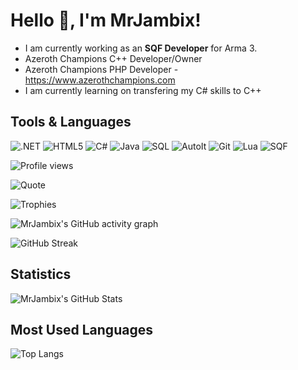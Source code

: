 # Hello 👋, I'm MrJambix!

-  I am currently working as an **SQF Developer** for Arma 3.
-  Azeroth Champions C++ Developer/Owner
-  Azeroth Champions PHP Developer - https://www.azerothchampions.com
-  I am currently learning on transfering my C# skills to C++

## Tools & Languages
![.NET](https://img.shields.io/badge/.NET-512BD4?style=flat&logo=.net&logoColor=white)
![HTML5](https://img.shields.io/badge/HTML5-E34F26?style=flat&logo=html5&logoColor=white)
![C#](https://img.shields.io/badge/C%23-239120?style=flat&logo=c-sharp&logoColor=white)
![Java](https://img.shields.io/badge/Java-007396?style=flat&logo=java&logoColor=white)
![SQL](https://img.shields.io/badge/SQL-4479A1?style=flat&logo=sql&logoColor=white)
![AutoIt](https://img.shields.io/badge/AutoIt-007396?style=flat&logo=autoit&logoColor=white)
![Git](https://img.shields.io/badge/Git-F05032?style=flat&logo=git&logoColor=white)
![Lua](https://img.shields.io/badge/Lua-2C2D72?style=flat&logo=lua&logoColor=white)
![SQF](https://img.shields.io/badge/SQF-00599C?style=flat&logo=sqf&logoColor=white)

![Profile views](https://komarev.com/ghpvc/?username=MrJambix&color=green)


![Quote](https://quotes-github-readme.vercel.app/api?type=horizontal&theme=dark)

![Trophies](https://github-profile-trophy.vercel.app/?username=MrJambix&row=1&no-frame=true)

![MrJambix's GitHub activity graph](https://activity-graph.herokuapp.com/graph?username=MrJambix&theme=xcode)

![GitHub Streak](https://github-readme-streak-stats.herokuapp.com/?user=MrJambix)

## Statistics
![MrJambix's GitHub Stats](https://github-readme-stats.vercel.app/api?username=MrJambix&show_icons=true&count_private=true&include_all_commits=true&theme=default)


## Most Used Languages
![Top Langs](https://github-readme-stats.vercel.app/api/top-langs/?username=MrJambix&layout=compact&count_private=true)

